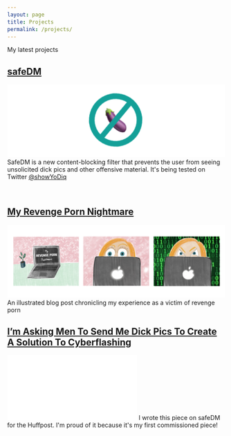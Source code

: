 ```yaml
---
layout: page
title: Projects
permalink: /projects/
---
```


My latest projects 


## [safeDM](https://safedm.com)
![safedm banner](/images/safedmprojectsbanner.png)
SafeDM is a new content-blocking filter that prevents the user from seeing unsolicited dick pics and other offensive material. It's being tested on Twitter [@showYoDiq](Twitter.com/showyodiq)

<br>

## [My Revenge Porn Nightmare](https://mother4ker.github.io/she-wants-revenge/)
![Revenge porn banner](/images/revengepornbanner.png)
An illustrated blog post chronicling my experience as a victim of revenge porn

## [I’m Asking Men To Send Me Dick Pics To Create A Solution To Cyberflashing](https://www.huffingtonpost.co.uk/entry/cyberflashing-revenge-porn_uk_5dce6dcce4b0d2e79f8a785f?ncid=other_homepage_tiwdkz83gze&utm_campaign=mw_entry_recirc)
![huffpost photo](/images/huffpost.md)
I wrote this piece on safeDM for the Huffpost. I'm proud of it because it's my first commissioned piece!
